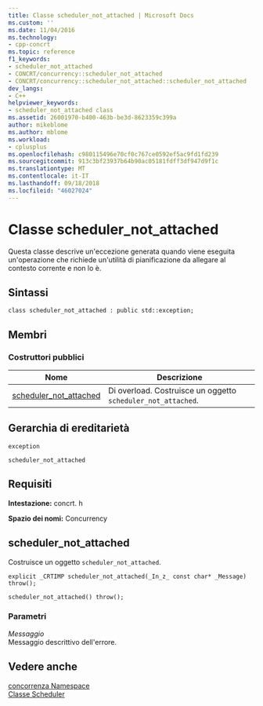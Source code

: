```yaml
---
title: Classe scheduler_not_attached | Microsoft Docs
ms.custom: ''
ms.date: 11/04/2016
ms.technology:
- cpp-concrt
ms.topic: reference
f1_keywords:
- scheduler_not_attached
- CONCRT/concurrency::scheduler_not_attached
- CONCRT/concurrency::scheduler_not_attached::scheduler_not_attached
dev_langs:
- C++
helpviewer_keywords:
- scheduler_not_attached class
ms.assetid: 26001970-b400-463b-be3d-8623359c399a
author: mikeblome
ms.author: mblome
ms.workload:
- cplusplus
ms.openlocfilehash: c980115496e70cf0c767ce0592ef5ac9fd1fd239
ms.sourcegitcommit: 913c3bf23937b64b90ac05181fdff3df947d9f1c
ms.translationtype: MT
ms.contentlocale: it-IT
ms.lasthandoff: 09/18/2018
ms.locfileid: "46027024"
---
```

# <a name="schedulernotattached-class"></a>Classe scheduler_not_attached
Questa classe descrive un'eccezione generata quando viene eseguita un'operazione che richiede un'utilità di pianificazione da allegare al contesto corrente e non lo è.  
  
## <a name="syntax"></a>Sintassi  
  
```
class scheduler_not_attached : public std::exception;
```  
  
## <a name="members"></a>Membri  
  
### <a name="public-constructors"></a>Costruttori pubblici  
  
|Nome|Descrizione|  
|----------|-----------------|  
|[scheduler_not_attached](#ctor)|Di overload. Costruisce un oggetto `scheduler_not_attached`.|  
  
## <a name="inheritance-hierarchy"></a>Gerarchia di ereditarietà  
 `exception`  
  
 `scheduler_not_attached`  
  
## <a name="requirements"></a>Requisiti  
 **Intestazione:** concrt. h  
  
 **Spazio dei nomi:** Concurrency  
  
##  <a name="ctor"></a> scheduler_not_attached 

 Costruisce un oggetto `scheduler_not_attached`.  
  
```
explicit _CRTIMP scheduler_not_attached(_In_z_ const char* _Message) throw();

scheduler_not_attached() throw();
```  
  
### <a name="parameters"></a>Parametri  
*Messaggio*<br/>
Messaggio descrittivo dell'errore.  
  
## <a name="see-also"></a>Vedere anche  
 [concorrenza Namespace](concurrency-namespace.md)   
 [Classe Scheduler](scheduler-class.md)
